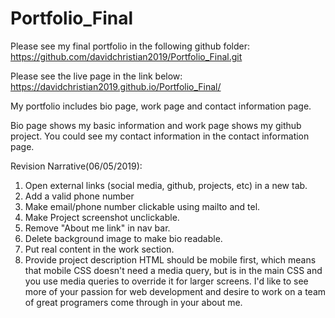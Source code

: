 # Portfolio_Final

Please see my final portfolio in the following github folder:
https://github.com/davidchristian2019/Portfolio_Final.git

Please see the live page in the link below:
https://davidchristian2019.github.io/Portfolio_Final/

My portfolio includes bio page, work page and contact information page.


Bio page shows my basic information and work page shows my github project. You could see my contact information in the contact information page.

Revision Narrative(06/05/2019):
1. Open external links (social media, github, projects, etc) in a new tab. 
2. Add a valid phone number 
3. Make email/phone number clickable using mailto and tel. 
4. Make Project screenshot unclickable. 
5. Remove "About me link" in nav bar.
6. Delete background image to make bio readable.
7. Put real content in the work section.
8. Provide project description 
HTML should be mobile first, which means that mobile CSS doesn't need a media query, but is in the main CSS and you use media queries to override it for larger screens.
I'd like to see more of your passion for web development and desire to work on a team of great programers come through in your about me.